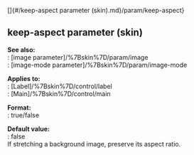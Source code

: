 []{#/keep-aspect parameter (skin).md}/param/keep-aspect}    
## keep-aspect parameter (skin)    
**See also:**    
:   [image parameter]/%7Bskin%7D/param/image    
:   [image-mode parameter]/%7Bskin%7D/param/image-mode    
<!-- -->    
**Applies to:**    
:   [Label]/%7Bskin%7D/control/label    
:   [Main]/%7Bskin%7D/control/main    
<!-- -->    
**Format:**    
:   true/false    
<!-- -->    
**Default value:**    
:   false    
If stretching a background image, preserve its aspect ratio.  